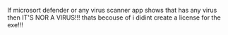 If microsort defender or any virus scanner app shows that has any virus then IT'S NOR A VIRUS!!! thats becouse of i didint create a license for the exe!!!
